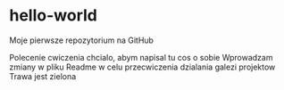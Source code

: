 # hello-world
Moje pierwsze repozytorium na GitHub

Polecenie cwiczenia chcialo, abym napisal tu cos o sobie
Wprowadzam zmiany w pliku Readme w celu przecwiczenia dzialania galezi projektow
Trawa jest zielona
